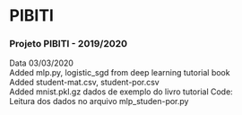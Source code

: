 # PIBITI
### Projeto PIBITI - 2019/2020
Data 03/03/2020\
    Added mlp.py, logistic_sgd from deep learning tutorial book\
    Added student-mat.csv, student-por.csv\
    Added mnist.pkl.gz dados de exemplo do livro tutorial
    Code:\
        Leitura dos dados no arquivo mlp_studen-por.py
    
